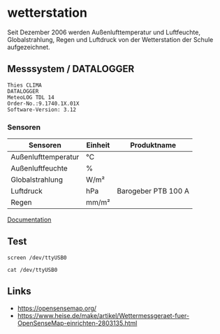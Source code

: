 # wetterstation

Seit Dezember 2006 werden Außenlufttemperatur und Luftfeuchte, Globalstrahlung, Regen und Luftdruck von der Wetterstation der Schule aufgezeichnet.

## Messsystem / DATALOGGER

```
Thies CLIMA
DATALOGGER
MeteoLOG TDL 14
Order-No.:9.1740.1X.01X
Software-Version: 3.12
```

### Sensoren

| Sensoren            | Einheit | Produktname         |
| ------------------- | --------| ------------------- |
| Außenlufttemperatur | °C      |                     |
| Außenluftfeuchte    | %       |                     |
| Globalstrahlung     | W/m²    |                     |
| Luftdruck           | hPa     | Barogeber PTB 100 A |
| Regen               | mm/m²   |                     |

[Documentation](docs/9.1740.xx.xxx_TDL14_V3.12_eng.pdf)

## Test

```shell
screen /dev/ttyUSB0
```

```shell
cat /dev/ttyUSB0
```

## Links

- https://opensensemap.org/
- https://www.heise.de/make/artikel/Wettermessgeraet-fuer-OpenSenseMap-einrichten-2803135.html
